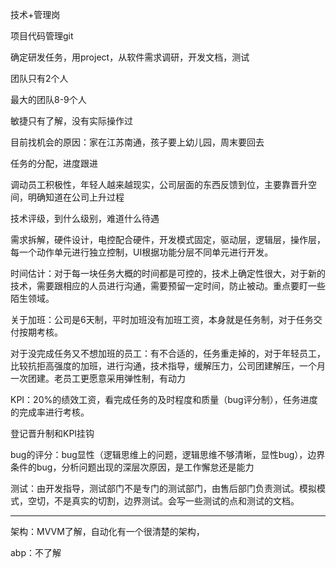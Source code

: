 技术+管理岗

项目代码管理git

确定研发任务，用project，从软件需求调研，开发文档，测试

团队只有2个人

最大的团队8-9个人

敏捷只有了解，没有实际操作过

目前找机会的原因：家在江苏南通，孩子要上幼儿园，周末要回去

任务的分配，进度跟进

调动员工积极性，年轻人越来越现实，公司层面的东西反馈到位，主要靠晋升空间，明确知道在公司上升过程

技术评级，到什么级别，难道什么待遇

需求拆解，硬件设计，电控配合硬件，开发模式固定，驱动层，逻辑层，操作层，每一个动作单元进行独立控制，UI根据功能分层不同单元进行开发。

时间估计：对于每一块任务大概的时间都是可控的，技术上确定性很大，对于新的技术，需要跟相应的人员进行沟通，需要预留一定时间，防止被动。重点要盯一些陌生领域。

关于加班：公司是6天制，平时加班没有加班工资，本身就是任务制，对于任务交付按期考核。

对于没完成任务又不想加班的员工：有不合适的，任务重走掉的，对于年轻员工，比较抗拒高强度的加班，进行沟通，技术指导，缓解压力，公司团建解压，一个月一次团建。老员工更愿意采用弹性制，有动力

KPI：20%的绩效工资，看完成任务的及时程度和质量（bug评分制），任务进度的完成率进行考核。

登记晋升制和KPI挂钩

bug的评分：bug显性（逻辑思维上的问题，逻辑思维不够清晰，显性bug），边界条件的bug，分析问题出现的深层次原因，是工作懈怠还是能力

测试：由开发指导，测试部门不是专门的测试部门，由售后部门负责测试。模拟模式，空切，不是真实的切割，边界测试。会写一些测试的点和测试的文档。

---

架构：MVVM了解，自动化有一个很清楚的架构，

abp：不了解



